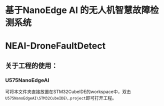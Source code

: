 # 基于NanoEdge AI 的无人机智慧故障检测系统

# NEAI-DroneFaultDetect

## 关于工程的使用：

### U575NanoEdgeAI

可将本文件夹直接放置在STM32CubeIDE的workspace中，双击`U575NanoEdgeAI\STM32CubeIDE\.project`即可打开工程。
